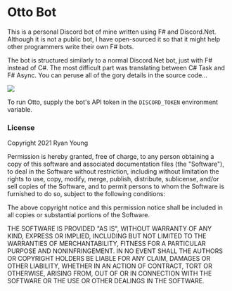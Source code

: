 # Otto Bot

This is a personal Discord bot of mine written using F# and Discord.Net. Although it is not a public bot, I have open-sourced it so that it might help other programmers write their own F# bots.

The bot is structured similarly to a normal Discord.Net bot, just with F# instead of C#. The most difficult part was translating between C# Task and F# Async. You can peruse all of the gory details in the source code...

![](https://upload.wikimedia.org/wikipedia/en/d/da/Airplane_screenshot_Haggerty_Nielsen.jpg)

To run Otto, supply the bot's API token in the `DISCORD_TOKEN` environment variable.

### License

Copyright 2021 Ryan Young

Permission is hereby granted, free of charge, to any person obtaining a copy of this software and associated documentation files (the "Software"), to deal in the Software without restriction, including without limitation the rights to use, copy, modify, merge, publish, distribute, sublicense, and/or sell copies of the Software, and to permit persons to whom the Software is furnished to do so, subject to the following conditions:

The above copyright notice and this permission notice shall be included in all copies or substantial portions of the Software.

THE SOFTWARE IS PROVIDED "AS IS", WITHOUT WARRANTY OF ANY KIND, EXPRESS OR IMPLIED, INCLUDING BUT NOT LIMITED TO THE WARRANTIES OF MERCHANTABILITY, FITNESS FOR A PARTICULAR PURPOSE AND NONINFRINGEMENT. IN NO EVENT SHALL THE AUTHORS OR COPYRIGHT HOLDERS BE LIABLE FOR ANY CLAIM, DAMAGES OR OTHER LIABILITY, WHETHER IN AN ACTION OF CONTRACT, TORT OR OTHERWISE, ARISING FROM, OUT OF OR IN CONNECTION WITH THE SOFTWARE OR THE USE OR OTHER DEALINGS IN THE SOFTWARE.
